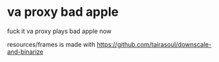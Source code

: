 # va proxy bad apple

fuck it va proxy plays bad apple now

resources/frames is made with https://github.com/tairasoul/downscale-and-binarize